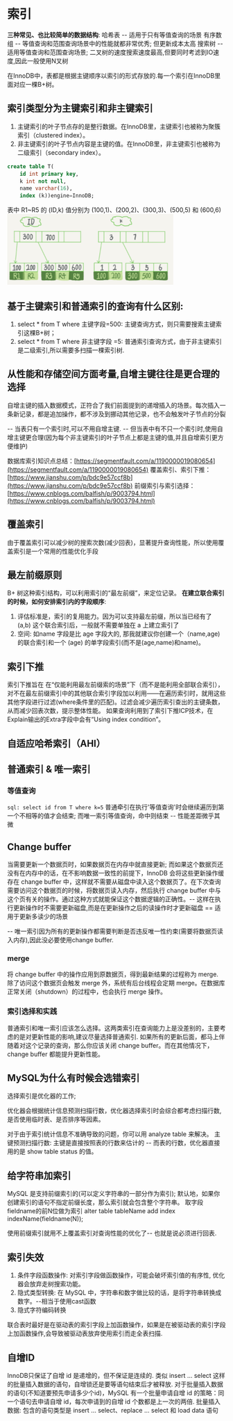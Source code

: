 # 索引
**三种常见、也比较简单的数据结构**:
哈希表 -- 适用于只有等值查询的场景
有序数组 -- 等值查询和范围查询场景中的性能就都非常优秀; 但更新成本太高
搜索树 -- 适用等值查询和范围查询场景; 二叉树的速度搜索速度最高,但要同时考滤到IO速度,因此一般使用N叉树


在InnoDB中，表都是根据主键顺序以索引的形式存放的.每一个索引在InnoDB里面对应一棵B+树。

## 索引类型分为主键索引和非主键索引
1. 主键索引的叶子节点存的是整行数据。在InnoDB里，主键索引也被称为聚簇索引（clustered index）。
2. 非主键索引的叶子节点内容是主键的值。在InnoDB里，非主键索引也被称为二级索引（secondary index）。

```sql
create table T(
    id int primary key, 
    k int not null, 
    name varchar(16),
    index (k))engine=InnoDB;
```
表中 R1~R5 的 (ID,k) 值分别为 (100,1)、(200,2)、(300,3)、(500,5) 和 (600,6)
![两棵树的示例示意图如下](images_attachments/20201217160455469_14473.png)

## 基于主键索引和普通索引的查询有什么区别:
1. select * from T where 主键字段=500: 主键查询方式，则只需要搜索主键索引这棵B+树；
2. select * from T where 非主键字段 =5: 普通索引查询方式，由于非主键索引是二级索引,所以需要多扫描一棵索引树.

## 从性能和存储空间方面考量,自增主键往往是更合理的选择
自增主键的插入数据模式，正符合了我们前面提到的递增插入的场景。每次插入一条新记录，都是追加操作，都不涉及到挪动其他记录，也不会触发叶子节点的分裂

-- 当表只有一个索引时,可以不用自增主键.
-- 但当表中有不只一个索引时,使用自增主键更合理(因为每个非主键索引的叶子节点上都是主键的值,并且自增索引更方便维护)

数据库索引知识点总结：[https://segmentfault.com/a/1190000019080654](https://segmentfault.com/a/1190000019080654)
覆盖索引、索引下推：[https://www.jianshu.com/p/bdc9e57ccf8b](https://www.jianshu.com/p/bdc9e57ccf8b)
前缀索引与索引选择：[https://www.cnblogs.com/balfish/p/9003794.html](https://www.cnblogs.com/balfish/p/9003794.html)


## 覆盖索引
由于覆盖索引可以减少树的搜索次数(减少回表)，显著提升查询性能，所以使用覆盖索引是一个常用的性能优化手段

## 最左前缀原则
 B+ 树这种索引结构，可以利用索引的“最左前缀”，来定位记录。
 **在建立联合索引的时候，如何安排索引内的字段顺序**:
1. 评估标准是，索引的复用能力。因为可以支持最左前缀，所以当已经有了 (a,b) 这个联合索引后，一般就不需要单独在 a 上建立索引了
2. 空间: 如name 字段是比 age 字段大的, 那我就建议你创建一个（name,age) 的联合索引和一个 (age) 的单字段索引(而不是(age,name)和name)。

## 索引下推
索引下推旨在 在“仅能利用最左前缀索的场景”下（而不是能利用全部联合索引），对不在最左前缀索引中的其他联合索引字段加以利用——在遍历索引时，就用这些其他字段进行过滤(where条件里的匹配)。过滤会减少遍历索引查出的主键条数，从而减少回表次数，提示整体性能。 
如果查询利用到了索引下推ICP技术，在Explain输出的Extra字段中会有“Using index condition”。

## 自适应哈希索引（AHI）

## 普通索引 &  唯一索引 
### 等值查询
`sql: select id from T where k=5`
 普通牵引在执行'等值查询'时会继续遍历到第一个不相等的值才会结束;
 而唯一索引等值查询，命中则结束
-- 性能差距微乎其微

## Change buffer
当需要更新一个数据页时，如果数据页在内存中就直接更新;
而如果这个数据页还没有在内存中的话，在不影响数据一致性的前提下，InnoDB 会将这些更新操作缓存在 change buffer 中，这样就不需要从磁盘中读入这个数据页了。在下次查询需要访问这个数据页的时候，将数据页读入内存，然后执行 change buffer 中与这个页有关的操作。通过这种方式就能保证这个数据逻辑的正确性。-- 这样在执行更新操作时不需要更新磁盘,而是在更新操作之后的读操作时才更新磁盘 == 适用于更新多读少的场景

-- 唯一索引因为所有的更新操作都需要判断是否违反唯一性约束(需要将数据页读入内存),因此没必要使用change buffer.

### merge
将 change buffer 中的操作应用到原数据页，得到最新结果的过程称为 merge.
除了访问这个数据页会触发 merge 外，系统有后台线程会定期 merge。在数据库正常关闭（shutdown）的过程中，也会执行 merge 操作。

### 索引选择和实践
普通索引和唯一索引应该怎么选择。这两类索引在查询能力上是没差别的，主要考虑的是对更新性能的影响,建议尽量选择普通索引.
如果所有的更新后面，都马上伴随着对这个记录的查询，那么你应该关闭 change buffer。而在其他情况下，change buffer 都能提升更新性能。


## MySQL为什么有时候会选错索引
选择索引是优化器的工作; 

优化器会根据统计信息预测扫描行数，优化器选择索引时会综合都考虑扫描行数,是否使用临时表、是否排序等因素。

对于由于索引统计信息不准确导致的问题，你可以用 analyze table 来解决。
主键预测扫描行数: 主键是直接按照表的行数来估计的 -- 而表的行数，优化器直接用的是 show table status 的值。

## 给字符串加索引
MySQL 是支持前缀索引的(可以定义字符串的一部分作为索引);
默认地，如果你创建索引的语句不指定前缀长度，那么索引就会包含整个字符串。
取字段fieldname的前N位做为索引 alter table tableName add index indexName(fieldname(N));

使用前缀索引就用不上覆盖索引对查询性能的优化了-- 也就是说必须进行回表.



## 索引失效
1. 条件字段函数操作: 对索引字段做函数操作，可能会破坏索引值的有序性, 优化器会放弃走树搜索功能。
2. 隐式类型转换: 在 MySQL 中，字符串和数字做比较的话，是将字符串转换成数字。--相当于使用cast函数
3. 隐式字符编码转换

联合表时最好是在驱动表的索引字段上加函数操作，如果是在被驱动表的索引字段上加函数操作,会导致被驱动表放弃使用索引而走全表扫描.



## 自增ID
InnoDB只保证了自增 id 是递增的，但不保证是连续的.
类似 insert … select 这样的批量插入数据的语句，自增锁还是要等语句结束后才被释放.
对于批量插入数据的语句(不知道要预先申请多少个id)，MySQL 有一个批量申请自增 id 的策略：同一个语句去申请自增 id，每次申请到的自增 id 个数都是上一次的两倍.
批量插入数据: 包含的语句类型是 insert … select、replace … select 和 load data 语句
